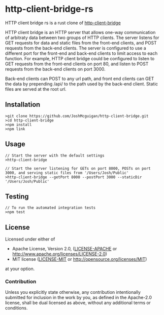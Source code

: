 # http-client-bridge-rs
HTTP client bridge rs is a rust clone of [http-client-bridge]()

HTTP client bridge is an HTTP server that allows one-way communication of arbitraty data between two groups of HTTP clients. The server listens for GET requests for data and static files from the front-end clients, and POST requests from the back-end clients. The server is configured to use a different port for the front-end and back-end clients to limit access to each function. For example, HTTP client bridge could be configured to listen to GET requests from the front-end clients on port 80, and listen to POST requests from the back-end clients on port 3000.

Back-end clients can POST to any url path, and front end clients can GET the data by prepending /api/ to the path used by the back-end client. Static files are served at the root url.

## Installation

```
>git clone https://github.com/JoshMcguigan/http-client-bridge.git
>cd http-client-bridge
>npm install
>npm link
```

## Usage

```
// Start the server with the default settings
>http-client-bridge
```
```
// Start the server listening for GETs on port 8000, POSTs on port 3000, and serving static files from '/Users/Josh/Public'
>http-client-bridge --getPort 8000 --postPort 3000 --staticDir '/Users/Josh/Public'
```

## Testing

```
// To run the automated integration tests
>npm test
```
    
## License

Licensed under either of

 * Apache License, Version 2.0, ([LICENSE-APACHE](LICENSE-APACHE) or http://www.apache.org/licenses/LICENSE-2.0)
 * MIT license ([LICENSE-MIT](LICENSE-MIT) or http://opensource.org/licenses/MIT)

at your option.

### Contribution

Unless you explicitly state otherwise, any contribution intentionally submitted
for inclusion in the work by you, as defined in the Apache-2.0 license, shall be dual licensed as above, without any
additional terms or conditions.
